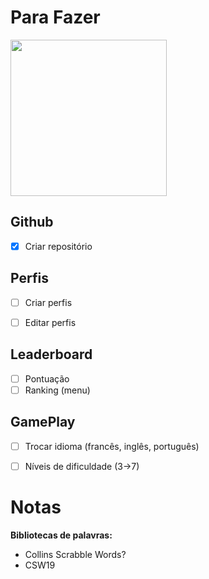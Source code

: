 # Para Fazer

<img src="https://www.videogameschronicle.com/files/2022/01/wordle-d.jpg" width="250">

## Github

- [x] Criar repositório

## Perfis

- [ ] Criar perfis

- [ ] Editar perfis

## Leaderboard

- [ ] Pontuação
- [ ] Ranking (menu)

## GamePlay

- [ ] Trocar idioma (francês, inglês, português)
- [ ] Níveis de dificuldade (3->7)


# Notas

**Bibliotecas de palavras:**
- Collins Scrabble Words?
- CSW19